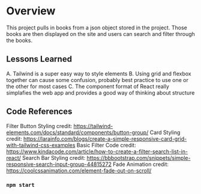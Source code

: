 # Overview

This project pulls in books from a json object stored in the project. Those books are then displayed on the site and users can search and filter through the books.

## Lessons Learned
A. Tailwind is a super easy way to style elements
B. Using grid and flexbox together can cause some confusion, probably best practice to use one or the other for most cases
C. The component format of React really simplafies the web app and provides a good way of thinking about structure

## Code References

Filter Button Styling credit: https://tailwind-elements.com/docs/standard/components/button-group/
Card Styling credit: https://larainfo.com/blogs/create-a-simple-responsive-card-grid-with-tailwind-css-examples
Basic Filter Code credit: https://www.kindacode.com/article/how-to-create-a-filter-search-list-in-react/
Search Bar Styling credit: https://bbbootstrap.com/snippets/simple-responsive-search-input-group-44815272
Fade Animation credit: https://coolcssanimation.com/element-fade-out-on-scroll/

### `npm start`